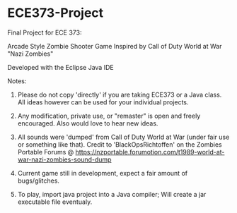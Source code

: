 # ECE373-Project
Final Project for ECE 373:

Arcade Style Zombie Shooter Game
Inspired by Call of Duty World at War "Nazi Zombies"

Developed with the Eclipse Java IDE

Notes:
1) Please do not copy 'directly' if you are taking ECE373 or a Java class. All ideas however can be used for your individual projects.

2) Any modification, private use, or "remaster" is open and freely encouraged. Also would love to hear new ideas.

3) All sounds were 'dumped' from Call of Duty World at War (under fair use or something like that).
   Credit to 'BlackOpsRichtoffen' on the Zombies Portable Forums @ https://nzportable.forumotion.com/t1989-world-at-war-nazi-zombies-sound-dump

4) Current game still in development, expect a fair amount of bugs/glitches.

5) To play, import java project into a Java compiler; Will create a jar executable file eventualy.
